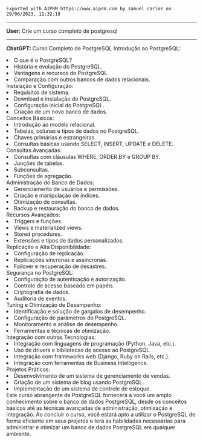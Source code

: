 ```
Exported with AIPRM https://www.aiprm.com by samuel carlos on 29/06/2023, 11:32:18
```

---


**User:**
Crie um curso completo de postgresql

---

**ChatGPT:**
Curso Completo de PostgreSQL
Introdução ao PostgreSQL:
<li>O que é o PostgreSQL?</li>
<li>História e evolução do PostgreSQL.</li>
<li>Vantagens e recursos do PostgreSQL.</li>
<li>Comparação com outros bancos de dados relacionais.</li>
Instalação e Configuração:
<li>Requisitos de sistema.</li>
<li>Download e instalação do PostgreSQL.</li>
<li>Configuração inicial do PostgreSQL.</li>
<li>Criação de um novo banco de dados.</li>
Conceitos Básicos:
<li>Introdução ao modelo relacional.</li>
<li>Tabelas, colunas e tipos de dados no PostgreSQL.</li>
<li>Chaves primárias e estrangeiras.</li>
<li>Consultas básicas usando SELECT, INSERT, UPDATE e DELETE.</li>
Consultas Avançadas:
<li>Consultas com cláusulas WHERE, ORDER BY e GROUP BY.</li>
<li>Junções de tabelas.</li>
<li>Subconsultas.</li>
<li>Funções de agregação.</li>
Administração do Banco de Dados:
<li>Gerenciamento de usuários e permissões.</li>
<li>Criação e manipulação de índices.</li>
<li>Otimização de consultas.</li>
<li>Backup e restauração do banco de dados.</li>
Recursos Avançados:
<li>Triggers e funções.</li>
<li>Views e materialized views.</li>
<li>Stored procedures.</li>
<li>Extensões e tipos de dados personalizados.</li>
Replicação e Alta Disponibilidade:
<li>Configuração de replicação.</li>
<li>Replicações síncronas e assíncronas.</li>
<li>Failover e recuperação de desastres.</li>
Segurança no PostgreSQL:
<li>Configuração de autenticação e autorização.</li>
<li>Controle de acesso baseado em papéis.</li>
<li>Criptografia de dados.</li>
<li>Auditoria de eventos.</li>
Tuning e Otimização de Desempenho:
<li>Identificação e solução de gargalos de desempenho.</li>
<li>Configuração de parâmetros do PostgreSQL.</li>
<li>Monitoramento e análise de desempenho.</li>
<li>Ferramentas e técnicas de otimização.</li>
Integração com outras Tecnologias:
<li>Integração com linguagens de programação (Python, Java, etc.).</li>
<li>Uso de drivers e bibliotecas de acesso ao PostgreSQL.</li>
<li>Integração com frameworks web (Django, Ruby on Rails, etc.).</li>
<li>Integração com ferramentas de Business Intelligence.</li>
Projetos Práticos:
<li>Desenvolvimento de um sistema de gerenciamento de vendas.</li>
<li>Criação de um sistema de blog usando PostgreSQL.</li>
<li>Implementação de um sistema de controle de estoque.</li>
Este curso abrangente de PostgreSQL fornecerá a você um amplo conhecimento sobre o banco de dados PostgreSQL, desde os
conceitos básicos até as técnicas avançadas de administração, otimização e integração. Ao concluir o curso, você estará
apto a utilizar o PostgreSQL de forma eficiente em seus projetos e terá as habilidades necessárias para administrar e
otimizar um banco de dados PostgreSQL em qualquer ambiente.